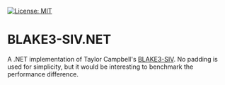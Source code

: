 [![License: MIT](https://img.shields.io/badge/License-MIT-blue.svg)](https://github.com/samuel-lucas6/BLAKE3-SIV.NET/blob/main/LICENSE)

# BLAKE3-SIV.NET
A .NET implementation of Taylor Campbell's [BLAKE3-SIV](https://github.com/BLAKE3-team/BLAKE3/issues/138). No padding is used for simplicity, but it would be interesting to benchmark the performance difference.
